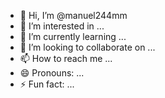 - 👋 Hi, I’m @manuel244mm
- 👀 I’m interested in ...
- 🌱 I’m currently learning ...
- 💞️ I’m looking to collaborate on ...
- 📫 How to reach me ...
- 😄 Pronouns: ...
- ⚡ Fun fact: ...

<!---
manuel244mm/manuel244mm is a ✨ special ✨ repository because its `README.md` (this file) appears on your GitHub profile.
You can click the Preview link to take a look at your changes.
--->
